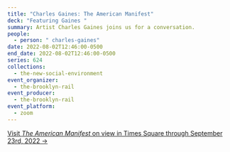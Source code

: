 ```yaml
---
title: "Charles Gaines: The American Manifest"
deck: "Featuring Gaines "
summary: Artist Charles Gaines joins us for a conversation.
people:
  - person: " charles-gaines"
date: 2022-08-02T12:46:00-0500
end_date: 2022-08-02T12:46:00-0500
series: 624
collections:
  - the-new-social-environment
event_organizer:
  - the-brooklyn-rail
event_producer:
  - the-brooklyn-rail
event_platform:
  - zoom
---
```

[Visit *The American Manifest* on view in Times Square through September 23rd, 2022 →](http://arts.timessquarenyc.org/times-square-arts/projects/at-the-crossroads/the-american-manifest/index.aspx)